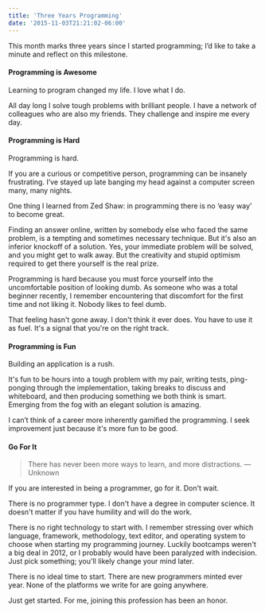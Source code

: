 ```yaml
---
title: 'Three Years Programming'
date: '2015-11-03T21:21:02-06:00'
---
```


This month marks three years since I started programming; I’d like to take a minute and reflect on this milestone.

#### Programming is Awesome

Learning to program changed my life. I love what I do.

All day long I solve tough problems with brilliant people. I have a network of colleagues who are also my friends. They challenge and inspire me every day.

#### Programming is Hard

Programming is hard.

If you are a curious or competitive person, programming can be insanely frustrating. I’ve stayed up late banging my head against a computer screen many, many nights.

One thing I learned from Zed Shaw: in programming there is no ‘easy way' to become great.

Finding an answer online, written by somebody else who faced the same problem, is a tempting and sometimes necessary technique. But it's also an inferior knockoff of a solution. Yes, your immediate problem will be solved, and you might get to walk away. But the creativity and stupid optimism required to get there yourself is the real prize.

Programming is hard because you must force yourself into the uncomfortable position of looking dumb. As someone who was a total beginner recently, I remember encountering that discomfort for the first time and not liking it. Nobody likes to feel dumb.

That feeling hasn't gone away. I don't think it ever does. You have to use it as fuel. It's a signal that you're on the right track.

#### Programming is Fun

Building an application is a rush.

It's fun to be hours into a tough problem with my pair, writing tests, ping-ponging through the implementation, taking breaks to discuss and whiteboard, and then producing something we both think is smart. Emerging from the fog with an elegant solution is amazing.

I can’t think of a career more inherently gamified the programming. I seek improvement just because it's more fun to be good.

#### Go For It

>There has never been more ways to learn, and more distractions. —Unknown

If you are interested in being a programmer, go for it. Don't wait.

There is no programmer type. I don't have a degree in computer science. It doesn't matter if you have humility and will do the work. 

There is no right technology to start with. I remember stressing over which language, framework, methodology, text editor, and operating system to choose when starting my programming journey. Luckily bootcamps weren't a big deal in 2012, or I probably would have been paralyzed with indecision. Just pick something; you'll likely change your mind later.

There is no ideal time to start. There are new programmers minted ever year. None of the platforms we write for are going anywhere.

Just get started. For me, joining this profession has been an honor.